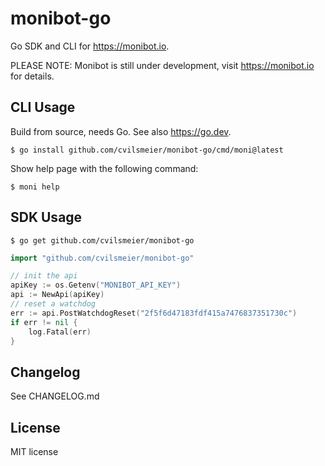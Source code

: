 # monibot-go

Go SDK and CLI for <https://monibot.io>.

PLEASE NOTE: Monibot is still under development, visit <https://monibot.io> for details.

## CLI Usage

Build from source, needs Go. See also <https://go.dev>.

    $ go install github.com/cvilsmeier/monibot-go/cmd/moni@latest

Show help page with the following command:

    $ moni help

## SDK Usage

    $ go get github.com/cvilsmeier/monibot-go

```go
import "github.com/cvilsmeier/monibot-go"

// init the api
apiKey := os.Getenv("MONIBOT_API_KEY")
api := NewApi(apiKey)
// reset a watchdog
err := api.PostWatchdogReset("2f5f6d47183fdf415a7476837351730c")
if err != nil {
    log.Fatal(err)
}
```

## Changelog

See CHANGELOG.md

## License

MIT license